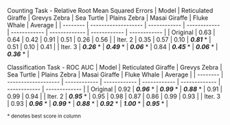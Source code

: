 Counting Task - Relative Root Mean Squared Errors
| Model    | Reticulated Giraffe | Grevys Zebra | Sea Turtle   | Plains Zebra | Masai Giraffe | Fluke Whale  | Average      | 
| -------- | ------------------- | ------------ | ------------ | ------------ | ------------- | ------------ | ------------ |
| Original | 0.63                | 0.64         | 0.42         | 0.91         | 0.51          | 0.26         | 0.56         |
| Iter. 2  | 0.35                | 0.57         | 0.10         | ***0.81*** * | 0.51          | 0.10         | 0.41         |
| Iter. 3  | ***0.26*** *        | ***0.49*** * | ***0.06*** * | 0.84         | ***0.45*** *  | ***0.06*** * | ***0.36*** * |

Classification Task - ROC AUC
| Model    | Reticulated Giraffe | Grevys Zebra | Sea Turtle   | Plains Zebra | Masai Giraffe | Fluke Whale  | Average       | 
| -------- | ------------------- | ------------ | ------------ | ------------ | ------------- | ------------ | ------------- |
| Original | 0.92                | ***0.96*** * | ***0.99*** * | ***0.88*** * | 0.91          | 0.99         | 0.94          |
| Iter. 2  | ***0.95*** *        | 0.95         | 0.98         | 0.87         | 0.86          | 0.99         | 0.93          |
| Iter. 3  | 0.93                | ***0.96*** * | ***0.99*** * | ***0.88*** * | ***0.92*** *  | ***1.00*** * | ***0.95*** *  |

<sub>* denotes best score in column</sub>
